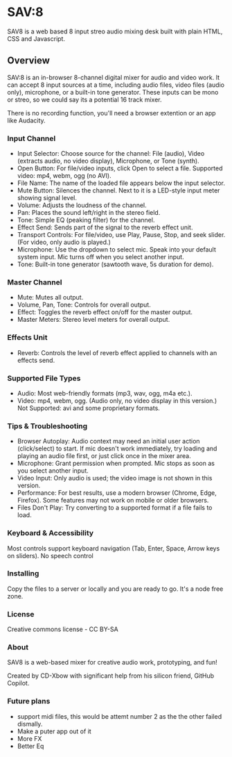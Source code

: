 


# SAV:8
SAV8 is a web based  8 input streo audio mixing desk built with plain HTML, CSS and Javascript. 

## Overview
SAV:8 is an in-browser 8-channel digital mixer for audio and video work. It can accept 8 input sources at a time, including audio files, video files (audio only), microphone, or a built-in tone generator. These inputs can be mono or streo, so we could say its a potential 16 track mixer. 

There is no recording function, you'll need a browser extention or an app like Audacity. 

### Input Channel 

- Input Selector: Choose source for the channel: File (audio), Video (extracts audio, no video display), Microphone, or Tone (synth).
- Open Button: For file/video inputs, click Open to select a file. Supported video: mp4, webm, ogg (no AVI).
- File Name: The name of the loaded file appears below the input selector.
- Mute Button: Silences the channel. Next to it is a LED-style input meter showing signal level.
- Volume: Adjusts the loudness of the channel.
- Pan: Places the sound left/right in the stereo field.
- Tone: Simple EQ (peaking filter) for the channel.
- Effect Send: Sends part of the signal to the reverb effect unit.
- Transport Controls: For file/video, use Play, Pause, Stop, and seek slider. (For video, only audio is played.)
- Microphone: Use the dropdown to select mic. Speak into your default system input. Mic turns off when you select another input.
- Tone: Built-in tone generator (sawtooth wave, 5s duration for demo).

### Master Channel

- Mute: Mutes all output.
- Volume, Pan, Tone: Controls for overall output.
- Effect: Toggles the reverb effect on/off for the master output.
- Master Meters: Stereo level meters for overall output.

### Effects Unit
- Reverb: Controls the level of reverb effect applied to channels with an effects send.

### Supported File Types

- Audio: Most web-friendly formats (mp3, wav, ogg, m4a etc.).
- Video: mp4, webm, ogg. (Audio only, no video display in this version.) Not Supported: avi and some proprietary formats.

### Tips & Troubleshooting

- Browser Autoplay: Audio context may need an initial user action (click/select) to start. If mic doesn't work immediately, try loading and playing an audio file first, or just click once in the mixer area.
- Microphone: Grant permission when prompted. Mic stops as soon as you select another input.
- Video Input: Only audio is used; the video image is not shown in this version.
- Performance: For best results, use a modern browser (Chrome, Edge, Firefox). Some features may not work on mobile or older browsers.
- Files Don't Play: Try converting to a supported format if a file fails to load.

### Keyboard & Accessibility
Most controls support keyboard navigation (Tab, Enter, Space, Arrow keys on sliders). No speech control

### Installing

Copy the files to a server or locally and you are ready to go. It's a node free zone.

### License

Creative commons license - CC BY-SA 

### About

SAV8 is a web-based mixer for creative audio work, prototyping, and fun!

Created by CD-Xbow with significant help from his silicon friend, GitHub Copilot.

### Future plans 

- support midi files, this would be attemt number 2 as the the other failed dismally.
- Make a puter app out of it
- More FX
- Better Eq


